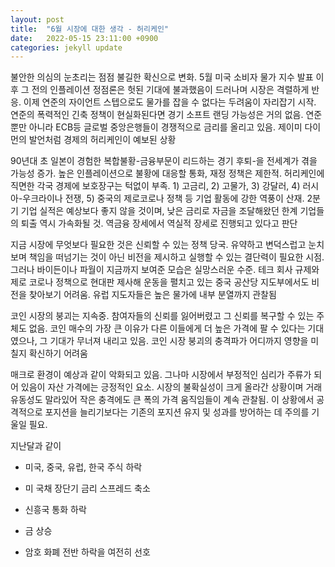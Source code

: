 ```yaml
---
layout: post
title:  "6월 시장에 대한 생각 - 허리케인"
date:   2022-05-15 23:11:00 +0900
categories: jekyll update
---
```

불안한 의심의 눈초리는 점점 불길한 확신으로 변화. 5월 미국 소비자 물가 지수 발표 이후 그 전의 인플레이션 정점론은 헛된 기대에 불과했음이 드러나며 시장은 격렬하게 반응. 이제 연준의 자이언트 스텝으로도 물가를 잡을 수 없다는 두려움이 자리잡기 시작. 연준의 폭력적인 긴축 정책이 현실화된다면 경기 소프트 랜딩 가능성은 거의 없음. 연준뿐만 아니라 ECB등 글로벌 중앙은행들이 경쟁적으로 금리를 올리고 있음. 제이미 다이먼의 발언처럼 경제의 허리케인이 예보된 상황​

90년대 초 일본이 경험한 복합불황-금융부문이 리드하는 경기 후퇴-을 전세계가 겪을 가능성 증가. 높은 인플레이션으로 불황에 대응할 통화, 재정 정책은 제한적. 허리케인에 직면한 각국 경제에 보호장구는 턱없이 부족. 1) 고금리, 2) 고물가, 3) 강달러, 4) 러시아-우크라이나 전쟁, 5) 중국의 제로코로나 정책 등 기업 활동에 강한 역풍이 산재. 2분기 기업 실적은 예상보다 좋지 않을 것이며, 낮은 금리로 자금을 조달해왔던 한계 기업들의 퇴출 역시 가속화될 것. 역금융 장세에서 역실적 장세로 진행되고 있다고 판단 ​

지금 시장에 무엇보다 필요한 것은 신뢰할 수 있는 정책 당국. 유약하고 변덕스럽고 눈치보며 책임을 떠넘기는 것이 아닌 비전을 제시하고 실행할 수 있는 결단력이 필요한 시점. 그러나 바이든이나 파월이 지금까지 보여준 모습은 실망스러운 수준. 테크 회사 규제와 제로 코로나 정책으로 현대판 제사해 운동을 펼치고 있는 중국 공산당 지도부에서도 비전을 찾아보기 어려움. 유럽 지도자들은 높은 물가에 내부 분열까지 관찰됨​

코인 시장의 붕괴는 지속중. 참여자들의 신뢰를 잃어버렸고 그 신뢰를 복구할 수 있는 주체도 없음. 코인 매수의 가장 큰 이유가 다른 이들에게 더 높은 가격에 팔 수 있다는 기대였으나, 그 기대가 무너져 내리고 있음. 코인 시장 붕괴의 충격파가 어디까지 영향을 미칠지 확신하기 어려움​

매크로 환경이 예상과 같이 악화되고 있음. 그나마 시장에서 부정적인 심리가 주류가 되어 있음이 자산 가격에는 긍정적인 요소. 시장의 불확실성이 크게 올라간 상황이며 거래 유동성도 말라있어 작은 충격에도 큰 폭의 가격 움직임들이 계속 관찰됨. 이 상황에서 공격적으로 포지션을 늘리기보다는 기존의 포지션 유지 및 성과를 방어하는 데 주의를 기울일 필요. 

지난달과 같이

- 미국, 중국, 유럽, 한국 주식 하락

- 미 국채 장단기 금리 스프레드 축소

- 신흥국 통화 하락

- 금 상승

- 암호 화폐 전반 하락을 여전히 선호​